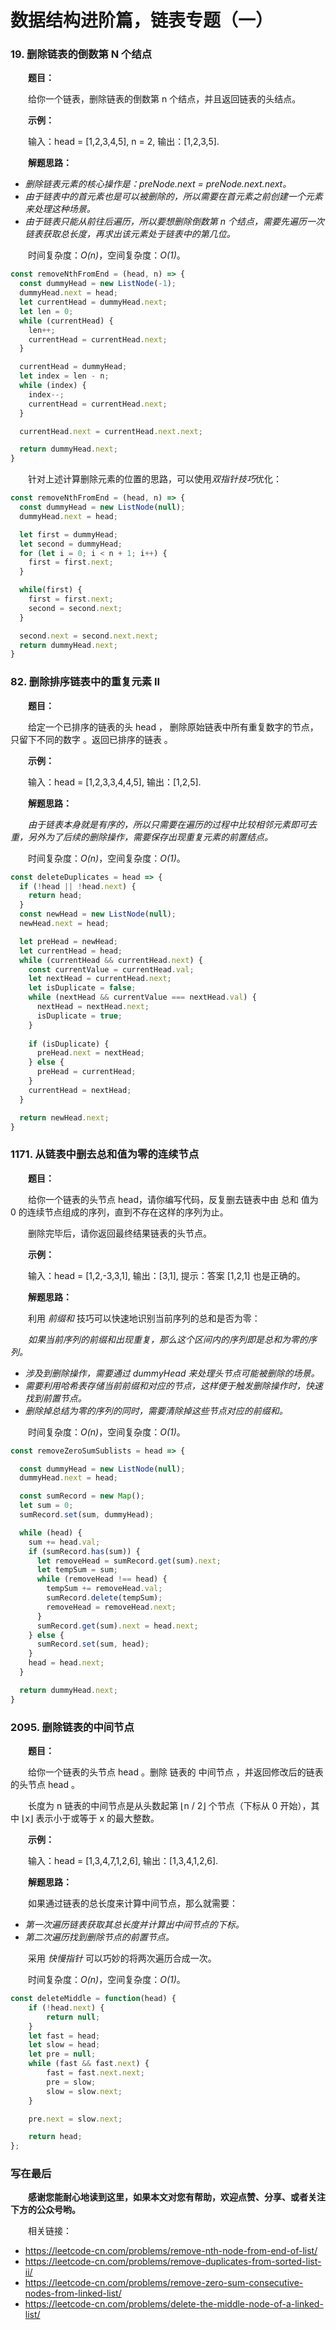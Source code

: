 # 数据结构进阶篇，链表专题（一）

### 19. 删除链表的倒数第 N 个结点

&emsp;&emsp;**题目：**

&emsp;&emsp;给你一个链表，删除链表的倒数第 n 个结点，并且返回链表的头结点。

&emsp;&emsp;**示例：**

&emsp;&emsp;输入：head = [1,2,3,4,5], n = 2, 输出：[1,2,3,5].

&emsp;&emsp;**解题思路：**

- *删除链表元素的核心操作是：preNode.next = preNode.next.next。*
- *由于链表中的首元素也是可以被删除的，所以需要在首元素之前创建一个元素来处理这种场景。*
- *由于链表只能从前往后遍历，所以要想删除倒数第 n 个结点，需要先遍历一次链表获取总长度，再求出该元素处于链表中的第几位。*

&emsp;&emsp;时间复杂度：*O(n)*，空间复杂度：*O(1)*。


```JavaScript
const removeNthFromEnd = (head, n) => {
  const dummyHead = new ListNode(-1);
  dummyHead.next = head;
  let currentHead = dummyHead.next;
  let len = 0;
  while (currentHead) {
    len++;
    currentHead = currentHead.next;
  }

  currentHead = dummyHead;
  let index = len - n;
  while (index) {
    index--;
    currentHead = currentHead.next;
  }

  currentHead.next = currentHead.next.next;

  return dummyHead.next;
}
```

&emsp;&emsp;针对上述计算删除元素的位置的思路，可以使用*双指针技巧*优化：

```JavaScript
const removeNthFromEnd = (head, n) => {
  const dummyHead = new ListNode(null);
  dummyHead.next = head;

  let first = dummyHead;
  let second = dummyHead;
  for (let i = 0; i < n + 1; i++) {
    first = first.next;
  }

  while(first) {
    first = first.next;
    second = second.next;
  }

  second.next = second.next.next;
  return dummyHead.next;
}
```

### 82. 删除排序链表中的重复元素 II

&emsp;&emsp;**题目：**

&emsp;&emsp;给定一个已排序的链表的头 head ， 删除原始链表中所有重复数字的节点，只留下不同的数字 。返回已排序的链表 。

&emsp;&emsp;**示例：**

&emsp;&emsp;输入：head = [1,2,3,3,4,4,5], 输出：[1,2,5].

&emsp;&emsp;**解题思路：**

&emsp;&emsp;*由于链表本身就是有序的，所以只需要在遍历的过程中比较相邻元素即可去重，另外为了后续的删除操作，需要保存出现重复元素的前置结点。*

&emsp;&emsp;时间复杂度：*O(n)*，空间复杂度：*O(1)*。

```JavaScript
const deleteDuplicates = head => {
  if (!head || !head.next) {
    return head;
  }
  const newHead = new ListNode(null);
  newHead.next = head;

  let preHead = newHead;
  let currentHead = head;
  while (currentHead && currentHead.next) {
    const currentValue = currentHead.val;
    let nextHead = currentHead.next;
    let isDuplicate = false;
    while (nextHead && currentValue === nextHead.val) {
      nextHead = nextHead.next;
      isDuplicate = true;
    }
    
    if (isDuplicate) {
      preHead.next = nextHead;
    } else {
      preHead = currentHead;
    }
    currentHead = nextHead;
  }

  return newHead.next;
}
```

### 1171. 从链表中删去总和值为零的连续节点

&emsp;&emsp;**题目：**

&emsp;&emsp;给你一个链表的头节点 head，请你编写代码，反复删去链表中由 总和 值为 0 的连续节点组成的序列，直到不存在这样的序列为止。

&emsp;&emsp;删除完毕后，请你返回最终结果链表的头节点。

&emsp;&emsp;**示例：**

&emsp;&emsp;输入：head = [1,2,-3,3,1], 输出：[3,1], 提示：答案 [1,2,1] 也是正确的。

&emsp;&emsp;**解题思路：**

&emsp;&emsp;利用 *前缀和* 技巧可以快速地识别当前序列的总和是否为零：

&emsp;&emsp;*如果当前序列的前缀和出现重复，那么这个区间内的序列即是总和为零的序列。*

- *涉及到删除操作，需要通过 dummyHead 来处理头节点可能被删除的场景。*
- *需要利用哈希表存储当前前缀和对应的节点，这样便于触发删除操作时，快速找到前置节点。*
- *删除掉总结为零的序列的同时，需要清除掉这些节点对应的前缀和。*

&emsp;&emsp;时间复杂度：*O(n)*，空间复杂度：*O(1)*。


```JavaScript
const removeZeroSumSublists = head => {

  const dummyHead = new ListNode(null);
  dummyHead.next = head;

  const sumRecord = new Map();
  let sum = 0;
  sumRecord.set(sum, dummyHead);

  while (head) {
    sum += head.val;
    if (sumRecord.has(sum)) {
      let removeHead = sumRecord.get(sum).next;
      let tempSum = sum;
      while (removeHead !== head) {
        tempSum += removeHead.val;
        sumRecord.delete(tempSum);
        removeHead = removeHead.next;
      }
      sumRecord.get(sum).next = head.next;
    } else {
      sumRecord.set(sum, head);
    }
    head = head.next;
  }

  return dummyHead.next;
}
```

### 2095. 删除链表的中间节点

&emsp;&emsp;**题目：**

&emsp;&emsp;给你一个链表的头节点 head 。删除 链表的 中间节点 ，并返回修改后的链表的头节点 head 。

&emsp;&emsp;长度为 n 链表的中间节点是从头数起第 ⌊n / 2⌋ 个节点（下标从 0 开始），其中 ⌊x⌋ 表示小于或等于 x 的最大整数。

&emsp;&emsp;**示例：**

&emsp;&emsp;输入：head = [1,3,4,7,1,2,6], 输出：[1,3,4,1,2,6].

&emsp;&emsp;**解题思路：**

&emsp;&emsp;如果通过链表的总长度来计算中间节点，那么就需要：

- *第一次遍历链表获取其总长度并计算出中间节点的下标。*
- *第二次遍历找到删除节点的前置节点。*

&emsp;&emsp;采用 *快慢指针* 可以巧妙的将两次遍历合成一次。

&emsp;&emsp;时间复杂度：*O(n)*，空间复杂度：*O(1)*。

```JavaScript
const deleteMiddle = function(head) {
    if (!head.next) {
        return null;
    }
    let fast = head;
    let slow = head;
    let pre = null;
    while (fast && fast.next) {
        fast = fast.next.next;
        pre = slow;
        slow = slow.next;
    }

    pre.next = slow.next;

    return head;
};
```

### 写在最后

&emsp;&emsp;**感谢您能耐心地读到这里，如果本文对您有帮助，欢迎点赞、分享、或者关注下方的公众号哟。**

&emsp;&emsp;相关链接：

- https://leetcode-cn.com/problems/remove-nth-node-from-end-of-list/
- https://leetcode-cn.com/problems/remove-duplicates-from-sorted-list-ii/
- https://leetcode-cn.com/problems/remove-zero-sum-consecutive-nodes-from-linked-list/
- https://leetcode-cn.com/problems/delete-the-middle-node-of-a-linked-list/